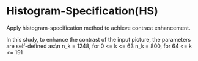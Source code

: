 # Histogram-Specification(HS)
Apply histogram-specification method to achieve contrast enhancement.

In this study,
to enhance the contrast of the input picture, the parameters are self-defined as:\n
n_k = 1248, for  0 <= k <= 63
n_k =  800, for 64 <= k <= 191
